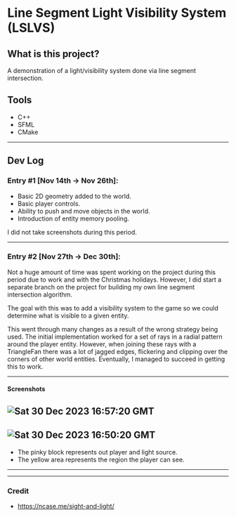 # Line Segment Light Visibility System (LSLVS)

## What is this project?
A demonstration of a light/visibility system done via line segment intersection.

## Tools
- C++
- SFML
- CMake

---

## Dev Log

### Entry #1 [Nov 14th -> Nov 26th]:
- Basic 2D geometry added to the world.
- Basic player controls.
- Ability to push and move objects in the world.
- Introduction of entity memory pooling.

I did not take screenshots during this period.

---

### Entry #2 [Nov 27th -> Dec 30th]:
Not a huge amount of time was spent working on the project during this period due to work and with the Christmas holidays.
However, I did start a separate branch on the project for building my own line segment intersection algorithm.

The goal with this was to add a visibility system to the game so we could determine what is visible to a given entity.

This went through many changes as a result of the wrong strategy being used. The initial implementation worked for
a set of rays in a radial pattern around the player entity. However, when joining these rays with a TriangleFan there 
was a lot of jagged edges, flickering and clipping over the corners of other world entities. Eventually, I managed to
succeed in getting this to work.

---

#### Screenshots

![Sat 30 Dec 2023 16:57:20 GMT](https://github.com/Ticketedmoon/line-segment-light-visibility-system/assets/21260839/13a49eac-5329-405d-a8b1-42d4cab983c4)
---
![Sat 30 Dec 2023 16:50:20 GMT](https://github.com/Ticketedmoon/line-segment-light-visibility-system/assets/21260839/875e6331-0756-4a0f-80a4-6ddcfcf30e9e)
---


- The pinky block represents out player and light source. 
- The yellow area represents the region the player can see.

---

---

### Credit
- https://ncase.me/sight-and-light/